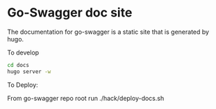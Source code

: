 # Go-Swagger doc site

The documentation for go-swagger is a static site that is generated by hugo.

To develop

```bash
cd docs
hugo server -w
```

To Deploy:

From go-swagger repo root run ./hack/deploy-docs.sh
